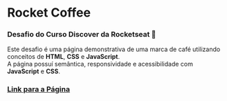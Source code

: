 # Rocket Coffee

### Desafio do Curso Discover da Rocketseat 🚀

Este desafio é uma página demonstrativa de uma marca de café utilizando conceitos de **HTML**, **CSS** e **JavaScript**. <br/>
A página possuí semântica, responsividade e acessibilidade com **JavaScript** e **CSS**.

### [Link para a Página](https://luca-merighi.github.io/DesafioDiscover-RocketCoffee/ "Rocket Coffee")
